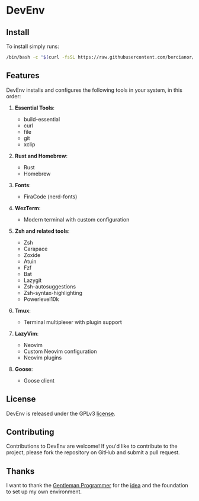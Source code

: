 # DevEnv

## Install

To install simply runs:

```bash
/bin/bash -c "$(curl -fsSL https://raw.githubusercontent.com/bercianor/DevEnv/refs/heads/master/install)"
```

## Features

DevEnv installs and configures the following tools in your system, in this order:

1. **Essential Tools**:

   - build-essential
   - curl
   - file
   - git
   - xclip

2. **Rust and Homebrew**:

   - Rust
   - Homebrew

3. **Fonts**:

   - FiraCode (nerd-fonts)

4. **WezTerm**:

   - Modern terminal with custom configuration

5. **Zsh and related tools**:

   - Zsh
   - Carapace
   - Zoxide
   - Atuin
   - Fzf
   - Bat
   - Lazygit
   - Zsh-autosuggestions
   - Zsh-syntax-highlighting
   - Powerlevel10k

6. **Tmux**:

   - Terminal multiplexer with plugin support

7. **LazyVim**:

   - Neovim
   - Custom Neovim configuration
   - Neovim plugins

8. **Goose**:
   - Goose client

## License

DevEnv is released under the GPLv3 [license](LICENSE).

## Contributing

Contributions to DevEnv are welcome! If you'd like to contribute to the project,
please fork the repository on GitHub and submit a pull request.

## Thanks

I want to thank the [Gentleman Programmer](https://github.com/Gentleman-Programming) for the [idea](https://github.com/Gentleman-Programming/Gentleman.Dots) and the foundation to set up my own environment.

